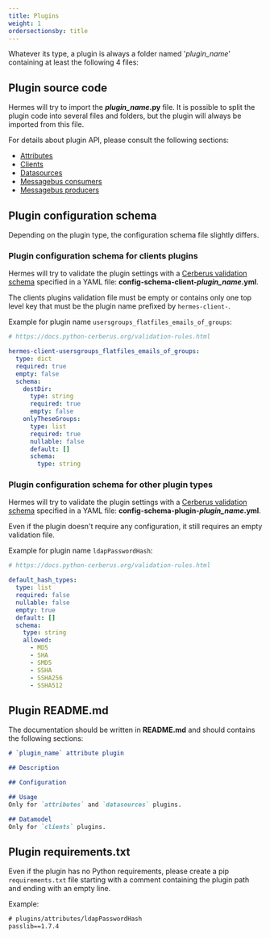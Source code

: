 ```yaml
---
title: Plugins
weight: 1
ordersectionsby: title
---
```


Whatever its type, a plugin is always a folder named '*plugin_name*' containing at least the following 4 files:

## Plugin source code

Hermes will try to import the ***plugin_name*.py** file. It is possible to split the plugin code into several files and folders, but the plugin will always be imported from this file.

For details about plugin API, please consult the following sections:

- [Attributes](/development/plugins/attributes/)
- [Clients](/development/plugins/clients/)
- [Datasources](/development/plugins/datasources/)
- [Messagebus consumers](/development/plugins/messagebus_consumers/)
- [Messagebus producers](/development/plugins/messagebus_producers/)

## Plugin configuration schema

Depending on the plugin type, the configuration schema file slightly differs.

### Plugin configuration schema for clients plugins

Hermes will try to validate the plugin settings with a [Cerberus validation schema](https://docs.python-cerberus.org/schemas.html) specified in a YAML file: **config-schema-client-*plugin_name*.yml**.

The clients plugins validation file must be empty or contains only one top level key that must be the plugin name prefixed by `hermes-client-`.

Example for plugin name `usersgroups_flatfiles_emails_of_groups`:

```yaml { title="config-schema-client-usersgroups_flatfiles_emails_of_groups.yml" }
# https://docs.python-cerberus.org/validation-rules.html

hermes-client-usersgroups_flatfiles_emails_of_groups:
  type: dict
  required: true
  empty: false
  schema:
    destDir:
      type: string
      required: true
      empty: false
    onlyTheseGroups:
      type: list
      required: true
      nullable: false
      default: []
      schema:
        type: string
```

### Plugin configuration schema for other plugin types

Hermes will try to validate the plugin settings with a [Cerberus validation schema](https://docs.python-cerberus.org/schemas.html) specified in a YAML file: **config-schema-plugin-*plugin_name*.yml**.

Even if the plugin doesn't require any configuration, it still requires an empty validation file.

Example for plugin name `ldapPasswordHash`:

```yaml { title="config-schema-plugin-ldapPasswordHash.yml" }
# https://docs.python-cerberus.org/validation-rules.html

default_hash_types:
  type: list
  required: false
  nullable: false
  empty: true
  default: []
  schema:
    type: string
    allowed:
      - MD5
      - SHA
      - SMD5
      - SSHA
      - SSHA256
      - SSHA512

```

## Plugin README.md

The documentation should be written in **README.md** and should contains the following sections:

```md { title="README.md" }
# `plugin_name` attribute plugin

## Description

## Configuration

## Usage
Only for `attributes` and `datasources` plugins.

## Datamodel
Only for `clients` plugins.
```

## Plugin requirements.txt

Even if the plugin has no Python requirements, please create a pip `requirements.txt` file starting with a comment containing the plugin path and ending with an empty line.

Example:

```txt { title="requirements.txt" }
# plugins/attributes/ldapPasswordHash
passlib==1.7.4
 
```
